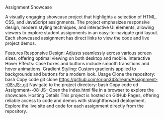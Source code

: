 Assignment Showcase

A visually engaging showcase project that highlights a selection of HTML, CSS, and JavaScript assignments. The project emphasizes responsive design, modern styling techniques, and interactive UI elements, allowing viewers to explore student assignments in an easy-to-navigate grid layout. Each showcased assignment has direct links to view the code and live project demos.

Features
Responsive Design: Adjusts seamlessly across various screen sizes, offering optimal viewing on both desktop and mobile.
Interactive Hover Effects: Case boxes and buttons include smooth transitions and hover animations.
Gradient Styling: Custom gradients applied to backgrounds and buttons for a modern look.
Usage
Clone the repository:
bash
Copy code
git clone https://github.com/orion343dream/Assignment--08-JS-.git
Navigate to the project directory:
bash
Copy code
cd Assignment--08-JS-
Open the index.html file in a browser to explore the showcase.
Hosting Details
This project is hosted on GitHub Pages, offering reliable access to code and demos with straightforward deployment. Explore the live site and code for each assignment directly from the repository.
